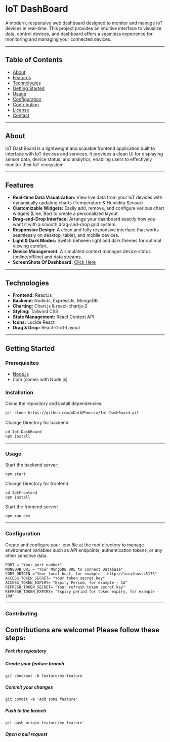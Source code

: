 # IoT DashBoard

A modern, responsive web dashboard designed to monitor and manage IoT devices in real-time. This project provides an intuitive interface to visualize data, control devices, and dashboard offers a seamless experience for monitoring and managing your connected devices.



---

## Table of Contents

- [About](#about)
- [Features](#features)
- [Technologies](#technologies)
- [Getting Started](#getting-started)
- [Usage](#usage)
- [Configuration](#configuration)
- [Contributing](#contributing)
- [License](#license)
- [Contact](#contact)

---

## About

IoT DashBoard is a lightweight and scalable frontend application built to interface with IoT devices and services. It provides a clean UI for displaying sensor data, device status, and analytics, enabling users to effectively monitor their IoT ecosystem.

---

## Features

- **Real-time Data Visualization:** View live data from your IoT devices with dynamically updating charts (Temperature & Humidity Sensor)
- **Customizable Widgets:** Easily add, remove, and configure various chart widgets (Line, Bar) to create a personalized layout.
- **Drag-and-Drop Interface:** Arrange your dashboard exactly how you want it with a smooth drag-and-drop grid system.
- **Responsive Design:** A clean and fully responsive interface that works seamlessly on desktop, tablet, and mobile devices.
- **Light & Dark Modes:** Switch between light and dark themes for optimal viewing comfort.
- **Device Management:** A simulated context manages device status (online/offline) and data streams.
- **ScreenShots Of Dashboard:** [Click Here](https://github.com/xDarkPhoneix/Iot-DashBoard/tree/main/screensorts)

---

## Technologies

- **Frontend:** ReactJs
- **Backend:** NodeJs, ExpressJs, MongoDB
- **Charting:** Chart.js & react-chartjs-2  
- **Styling:** Tailwind CSS  
- **State Management:** React Context API  
- **Icons:** Lucide React  
- **Drag & Drop:** React-Grid-Layout    

---

## Getting Started

### Prerequisites

- [Node.js](https://nodejs.org/)  
- npm (comes with Node.js)  

### Installation

Clone the repository and install dependencies:

```bash
git clone https://github.com/xDarkPhoneix/Iot-DashBoard.git
```

Change Directory for backend

```
cd Iot-DashBoard
npm install
```

---

### Usage

Start the backend server:

```
npm start
```
Change Directory for frontend

```
cd IotFrontend
npm install
```

Start the frontend server:

```
npm run dev
```

---

### Configuration

Create and configure your .env file at the root directory to manage environment variables such as API endpoints, authentication tokens, or any other sensitive data.

```
PORT = "Your port number"
MONGODB_URI = "Your MongoDB URL to connect Database"
CORS_ORIGIN ="Your local host, for example - http://localhost:5173"
ACCESS_TOKEN_SECRET= "Your token secret key"
ACCESS_TOKEN_EXPIRY= "Expiry Period, for example - 1d"
REFRESH_TOKEN_SECRET= "Your refresh token secret key"
REFRESH_TOKEN_EXPIRY= "Expiry period for token expiry, for example - 10d"
```

---

### Contributing

## Contributions are welcome! Please follow these steps:

##### Fork the repository

##### Create your feature branch
```
git checkout -b feature/my-feature
```

##### Commit your changes 
```
git commit -m 'Add some feature'
```

##### Push to the branch 
```
git push origin feature/my-feature`
```

##### Open a pull request
